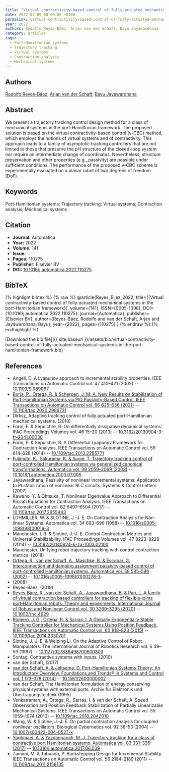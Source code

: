 ```yaml
---
title: "Virtual contractivity-based control of fully-actuated mechanical systems in the port-Hamiltonian framework"
date: 2022-04-09 00:00:00 +0100
permalink: virtual-contractivity-based-control-of-fully-actuated-mechanical-systems-in-the-port-hamiltonian-framework
year: 2022
authors: Rodolfo Reyes-Báez, Arjan van der Schaft, Bayu Jayawardhana
category: articles
tags:
  - Port-Hamiltonian systems
  - Trajectory tracking
  - Virtual systems
  - Contraction analysis
  - Mechanical systems
---
```

 
## Authors
[Rodolfo Reyes-Báez](authors/rodolfo-reyes-baez), [Arjan van der Schaft](authors/arjan-van-der-schaft), [Bayu Jayawardhana](authors/bayu-jayawardhana)
 
## Abstract
We present a trajectory tracking control design method for a class of mechanical systems in the port-Hamiltonian framework. The proposed solution is based on the virtual contractivity-based control (v-CBC) method, which employs the notions of virtual systems and of contractivity. This approach leads to a family of asymptotic tracking controllers that are not limited to those that preserve the pH structure of the closed-loop system nor require an intermediate change of coordinates. Nevertheless, structure preservation and other properties (e.g., passivity) are possible under sufficient conditions. The performance of the proposed v-CBC scheme is experimentally evaluated on a planar robot of two degrees of freedom (DoF).
 
## Keywords
Port-Hamiltonian systems; Trajectory tracking; Virtual systems; Contraction analysis; Mechanical systems
 
## Citation
- **Journal:** Automatica
- **Year:** 2022
- **Volume:** 141
- **Issue:** 
- **Pages:** 110275
- **Publisher:** Elsevier BV
- **DOI:** [10.1016/j.automatica.2022.110275](https://doi.org/10.1016/j.automatica.2022.110275)
 
## BibTeX
{% highlight bibtex %}
{% raw %}
@article{Reyes_B_ez_2022,
  title={{Virtual contractivity-based control of fully-actuated mechanical systems in the port-Hamiltonian framework}},
  volume={141},
  ISSN={0005-1098},
  DOI={10.1016/j.automatica.2022.110275},
  journal={Automatica},
  publisher={Elsevier BV},
  author={Reyes-Báez, Rodolfo and van der Schaft, Arjan and Jayawardhana, Bayu},
  year={2022},
  pages={110275}
}
{% endraw %}
{% endhighlight %}
 
[Download the bib file]({{ site.baseurl }}/assets/bib/virtual-contractivity-based-control-of-fully-actuated-mechanical-systems-in-the-port-hamiltonian-framework.bib)
 
## References
- Angeli, D. A Lyapunov approach to incremental stability properties. IEEE Transactions on Automatic Control vol. 47 410–421 (2002) -- [10.1109/9.989067](https://doi.org/10.1109/9.989067)
- [Borja, P., Ortega, R. & Scherpen, J. M. A. New Results on Stabilization of Port-Hamiltonian Systems via PID Passivity-Based Control. IEEE Transactions on Automatic Control vol. 66 625–636 (2021)](new-results-on-stabilization-of-port-hamiltonian-systems-via-pid-passivity-based-control) -- [10.1109/tac.2020.2986731](https://doi.org/10.1109/tac.2020.2986731)
- Dirksz, Adaptive tracking control of fully actuated port-Hamiltonian mechanical systems. (2010)
- Forni, F. & Sepulchre, R. On differentially dissipative dynamical systems. IFAC Proceedings Volumes vol. 46 15–20 (2013) -- [10.3182/20130904-3-fr-2041.00038](https://doi.org/10.3182/20130904-3-fr-2041.00038)
- Forni, F. & Sepulchre, R. A Differential Lyapunov Framework for Contraction Analysis. IEEE Transactions on Automatic Control vol. 59 614–628 (2014) -- [10.1109/tac.2013.2285771](https://doi.org/10.1109/tac.2013.2285771)
- [Fujimoto, K., Sakurama, K. & Sugie, T. Trajectory tracking control of port-controlled Hamiltonian systems via generalized canonical transformations. Automatica vol. 39 2059–2069 (2003)](trajectory-tracking-control-of-port-controlled-hamiltonian-systems-via-generalized-canonical-transformations) -- [10.1016/j.automatica.2003.07.005](https://doi.org/10.1016/j.automatica.2003.07.005)
- Jayawardhana, Passivity of nonlinear incremental systems: Application to PI stabilization of nonlinear RLC circuits. Systems & Control Letters (2007)
- Kawano, Y. & Ohtsuka, T. Nonlinear Eigenvalue Approach to Differential Riccati Equations for Contraction Analysis. IEEE Transactions on Automatic Control vol. 62 6497–6504 (2017) -- [10.1109/tac.2017.2655443](https://doi.org/10.1109/tac.2017.2655443)
- LOHMILLER, W. & SLOTINE, J.-J. E. On Contraction Analysis for Non-linear Systems. Automatica vol. 34 683–696 (1998) -- [10.1016/s0005-1098(98)00019-3](https://doi.org/10.1016/s0005-1098(98)00019-3)
- Manchester, I. R. & Slotine, J.-J. E. Control Contraction Metrics and Universal Stabilizability. IFAC Proceedings Volumes vol. 47 8223–8228 (2014) -- [10.3182/20140824-6-za-1003.02100](https://doi.org/10.3182/20140824-6-za-1003.02100)
- Manchester, Unifying robot trajectory tracking with control contraction metrics. (2018)
- [Ortega, R., van der Schaft, A., Maschke, B. & Escobar, G. Interconnection and damping assignment passivity-based control of port-controlled Hamiltonian systems. Automatica vol. 38 585–596 (2002)](interconnection-and-damping-assignment-passivity-based-control-of-port-controlled-hamiltonian-systems) -- [10.1016/s0005-1098(01)00278-3](https://doi.org/10.1016/s0005-1098(01)00278-3)
- (2008)
- Reyes-Báez, (2019)
- [Reyes‐Báez, R., van der Schaft, A., Jayawardhana, B. & Pan, L. A family of virtual contraction based controllers for tracking of flexible‐joints port‐Hamiltonian robots: Theory and experiments. International Journal of Robust and Nonlinear Control vol. 30 3269–3295 (2020)](a-family-of-virtual-contraction-based-controllers-for-tracking-of-flexible-joints-port-hamiltonian-robots-theory-and-experiments) -- [10.1002/rnc.4929](https://doi.org/10.1002/rnc.4929)
- [Romero, J. G., Ortega, R. & Sarras, I. A Globally Exponentially Stable Tracking Controller for Mechanical Systems Using Position Feedback. IEEE Transactions on Automatic Control vol. 60 818–823 (2015)](a-globally-exponentially-stable-tracking-controller-for-mechanical-systems-using-position-feedback) -- [10.1109/tac.2014.2330701](https://doi.org/10.1109/tac.2014.2330701)
- Slotine, J.-J. E. & Weiping Li. On the Adaptive Control of Robot Manipulators. The International Journal of Robotics Research vol. 6 49–59 (1987) -- [10.1177/027836498700600303](https://doi.org/10.1177/027836498700600303)
- Sontag, Contractive systems with inputs. (2010)
- van der Schaft, (2017)
- [van der Schaft, A. & Jeltsema, D. Port-Hamiltonian Systems Theory: An Introductory Overview. Foundations and Trends® in Systems and Control vol. 1 173–378 (2014)](port-hamiltonian-systems-theory-an-introductory-overview) -- [10.1561/2600000002](https://doi.org/10.1561/2600000002)
- van der Schaft, The Hamiltonian formulation of energy conserving physical systems with external ports. Archiv für Elektronik und Übertragungstechnik (1995)
- Venkatraman, A., Ortega, R., Sarras, I. & van der Schaft, A. Speed Observation and Position Feedback Stabilization of Partially Linearizable Mechanical Systems. IEEE Transactions on Automatic Control vol. 55 1059–1074 (2010) -- [10.1109/tac.2010.2042010](https://doi.org/10.1109/tac.2010.2042010)
- Wang, W. & Slotine, J.-J. E. On partial contraction analysis for coupled nonlinear oscillators. Biological Cybernetics vol. 92 38–53 (2004) -- [10.1007/s00422-004-0527-x](https://doi.org/10.1007/s00422-004-0527-x)
- [Yaghmaei, A. & Yazdanpanah, M. J. Trajectory tracking for a class of contractive port Hamiltonian systems. Automatica vol. 83 331–336 (2017)](trajectory-tracking-for-a-class-of-contractive-port-hamiltonian-systems) -- [10.1016/j.automatica.2017.06.039](https://doi.org/10.1016/j.automatica.2017.06.039)
- Zamani, M. & Tabuada, P. Backstepping Design for Incremental Stability. IEEE Transactions on Automatic Control vol. 56 2184–2189 (2011) -- [10.1109/tac.2011.2158135](https://doi.org/10.1109/tac.2011.2158135)

